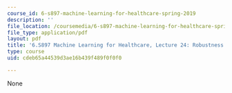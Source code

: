 ```yaml
---
course_id: 6-s897-machine-learning-for-healthcare-spring-2019
description: ''
file_location: /coursemedia/6-s897-machine-learning-for-healthcare-spring-2019/cdeb65a44539d3ae16b439f489f0f0f0_MIT6_S897S19_lec24.pdf
file_type: application/pdf
layout: pdf
title: '6.S897 Machine Learning for Healthcare, Lecture 24: Robustness to Data Shift'
type: course
uid: cdeb65a44539d3ae16b439f489f0f0f0

---
```

None